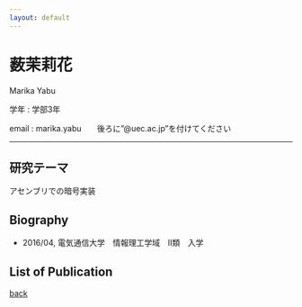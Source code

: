 ```yaml
---
layout: default
---
```


# 薮茉莉花

<!-- ![takaki](./fig/toh.jpg){:width="300px"} -->

Marika Yabu

学年 : 学部3年

email : marika.yabu　　後ろに”@uec.ac.jp”を付けてください

---


## 研究テーマ
アセンブリでの暗号実装

## Biography
- 2016/04, 電気通信大学　情報理工学域　Ⅱ類　入学


## List of Publication

[back](./)
